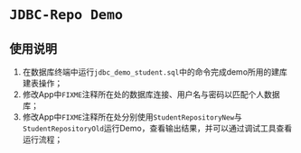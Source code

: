 # `JDBC-Repo Demo`
## 使用说明
1. 在数据库终端中运行`jdbc_demo_student.sql`中的命令完成demo所用的建库建表操作；
2. 修改App中`FIXME`注释所在处的数据库连接、用户名与密码以匹配个人数据库；
3. 修改App中`FIXME`注释所在处分别使用`StudentRepositoryNew`与`StudentRepositoryOld`运行Demo，查看输出结果，并可以通过调试工具查看运行流程；